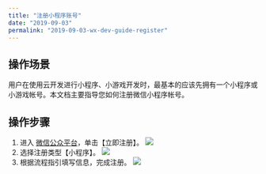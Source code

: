 ```yaml
---
title: "注册小程序账号"
date: "2019-09-03"
permalink: "2019-09-03-wx-dev-guide-register"
---
```



## 操作场景

用户在使用云开发进行小程序、小游戏开发时，最基本的应该先拥有一个小程序或小游戏帐号。本文档主要指导您如何注册微信小程序帐号。

## 操作步骤

1. 进入 [微信公众平台](https://mp.weixin.qq.com/)，单击【立即注册】。
   ![](https://main.qcloudimg.com/raw/97a96f46fa53c1b113961afa06d4ae73.png)
2. 选择注册类型【小程序】。
   ![](https://main.qcloudimg.com/raw/40afbcbd3fa08d92f039ddc868d96255.png)
3. 根据流程指引填写信息，完成注册。
   ![](https://main.qcloudimg.com/raw/393d8dd03d9952440f95738235947424.png)
